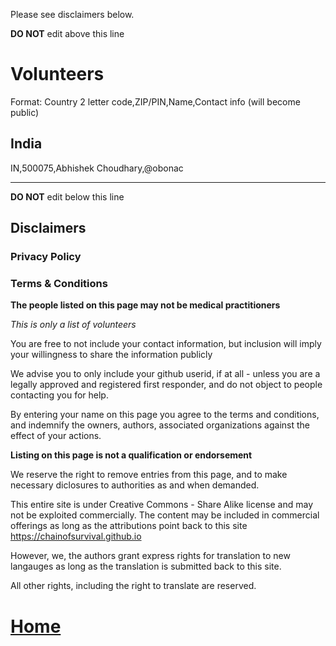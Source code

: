 Please see disclaimers below.

**DO NOT** edit above this line

# Volunteers
Format: Country 2 letter code,ZIP/PIN,Name,Contact info (will become public)

## India
IN,500075,Abhishek Choudhary,@obonac


-----------------------------------------
**DO NOT** edit below this line

## Disclaimers
### Privacy Policy
### Terms & Conditions
**The people listed on this page may not be medical practitioners**

_This is only a list of volunteers_

You are free to not include your contact information, but inclusion will imply
your willingness to share the information publicly

We advise you to only include your github userid, if at all - unless you
are a legally approved and registered first responder, and do not object to
people contacting you for help.

By entering your name on this page you agree to the terms and conditions,
and indemnify the owners, authors, associated organizations against the 
effect of your actions.

**Listing on this page is not a qualification or endorsement**

We reserve the right to remove entries from this page, and to make necessary
diclosures to authorities as and when demanded.

This entire site is under Creative Commons - Share Alike license and may
not be exploited commercially. The content may be included in commercial 
offerings as long as the attributions point back to this site
https://chainofsurvival.github.io

However, we, the authors grant express rights for translation to new
langauges as long as the translation is submitted back to this site.

All other rights, including the right to translate are reserved.

# [Home](https://chainofsurvival.github.io)
